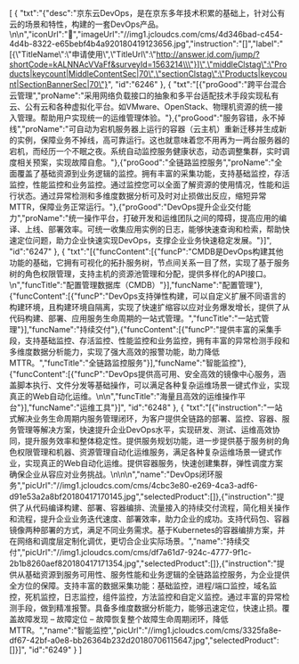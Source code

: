 [
	{
		"txt":"{\"desc\":\"京东云DevOps，是在京东多年技术积累的基础上，针对公有云的场景和特性，构建的一套DevOps产品。\\n\\n\",\"iconUrl\":\"\",\"imageUrl\":\"//img1.jcloudcs.com/cms/4d346bad-c454-4d4b-8322-e65bebf4b4a920180419123656.jpg\",\"instruction\":\"[]\",\"label\":\"[{\\\"TitleName\\\":\\\"申请使用\\\",\\\"TitleUrl\\\":\\\"http://answer.jd.com/jump/?shortCode=kALNNAcVVaFf&surveyId=1563214\\\"}]\",\"middleClstag\":\"Products|keycount|MiddleContentSec|70\",\"sectionClstag\":\"Products|keycount|SectionBannerSec|70\"}",
		"id":"6246"
	},
	{
		"txt":"[{\"proGood\":\"跨平台混合云管理\",\"proName\":\"采用网络负载接口的抽象和多平台适配技术手段实现私有云、公有云和各种虚拟化平台。如VMware、OpenStack、物理机资源的统一接入管理。帮助用户实现统一的运维管理体验。\"},{\"proGood\":\"服务容错，永不掉线\",\"proName\":\"可自动为宕机服务器上运行的容器（云主机）重新迁移并生成新的实例，保障业务不掉线，高可靠运行。这也就意味着您不用再为一两台服务器的宕机，而经历一个不眠之夜。系统自动监控服务健康状态，动态调整集群，实时调度相关预案，实现故障自愈。\"},{\"proGood\":\"全链路监控服务\",\"proName\":\"全面覆盖了基础资源到业务逻辑的监控。拥有丰富的采集功能，支持基础监控，存活监控，性能监控和业务监控。通过监控您可以全面了解资源的使用情况，性能和运行状态。通过异常检测和多维度数据分析可及时对止损做出反应，缩短异常MTTR，保障业务正常运行。\"},{\"proGood\":\"DevOps提升企业交付能力\",\"proName\":\"统一操作平台，打破开发和运维团队之间的障碍，提高应用的编译、上线、部署效率。可统一收集应用实例的日志，能够快速查询和检索，帮助快速定位问题，助力企业快速实现DevOps，支撑企业业务快速稳定发展。\"}]",
		"id":"6247"
	},
	{
		"txt":"[{\"funcContent\":[{\"funcP\":\"CMDB是DevOps构建其他功能的基础，它拥有可视化的拓扑服务树，节点间关系一目了然，实现了基于服务树的角色权限管理，支持主机的资源池管理和分配，提供多样化的API接口。\\n\",\"funcTitle\":\"配置管理数据库（CMDB）\"}],\"funcName\":\"配置管理\"},{\"funcContent\":[{\"funcP\":\"DevOps支持弹性构建，可以自定义扩展不同语言的构建环境，且构建环境自隔离，实现了快速扩缩容以应对业务爆发增长，提供了从代码构建、部署、应用服务生命周期的一站式管理。\",\"funcTitle\":\"一站式管理\"}],\"funcName\":\"持续交付\"},{\"funcContent\":[{\"funcP\":\"提供丰富的采集手段，支持基础监控、存活监控、性能监控和业务监控，拥有丰富的异常检测手段和多维度数据分析能力，实现了强大高效的报警功能，助力降低MTTR。\",\"funcTitle\":\"全链路监控服务\"}],\"funcName\":\"智能监控\"},{\"funcContent\":[{\"funcP\":\"DevOps提供高可用、安全高效的镜像中心服务，涵盖脚本执行、文件分发等基础操作，可以满足各种复杂运维场景一键式作业，实现真正的Web自动化运维。\\n\\n\",\"funcTitle\":\"海量且高效的运维操作平台\"}],\"funcName\":\"运维工具\"}]",
		"id":"6248"
	},
	{
		"txt":"[{\"instruction\":\"一站式解决业务生命周期内服务管理闭环，为客户提供全链路的部署、监控、容器、服务管理等解决方案，快速提升企业DevOps水平，实现研发、测试、运维高效协同，提升服务效率和整体稳定性。提供服务规划功能，进一步提供基于服务树的角色权限管理和机器、资源管理自动化运维服务，满足各种复杂运维场景一键式作业，实现真正的Web自动化运维。提供容器服务，快速创建集群，弹性调度方案确保企业从容应对业务挑战。\\n\\n\\n\",\"name\":\"DevOps闭环服务\",\"picUrl\":\"//img1.jcloudcs.com/cms/4cbc3e80-e269-4ca3-adf6-d91e53a2a8bf20180417170145.jpg\",\"selectedProduct\":[]},{\"instruction\":\"提供了从代码编译构建、部署、容器编排、流量接入的持续交付流程，简化相关操作和流程，提升企业业务迭代速度、部署效率，助力企业的成功。支持代码包、容器镜像两种部署的方式，满足不同业务需求。基于Kubernetes的容器编排方案，并在网络和调度层定制化调优，更切合企业实际场景。\",\"name\":\"持续交付\",\"picUrl\":\"//img1.jcloudcs.com/cms/df7a61d7-924c-4777-9f1c-2b1b8260aef820180417171354.jpg\",\"selectedProduct\":[]},{\"instruction\":\"提供从基础资源到服务可用性、服务性能和业务逻辑的全链路监控服务，为企业提供全方位的保障。支持丰富的数据采集功能：基础监控，进程/端口监控，域名监控，死机监控，日志监控，组件监控，方法监控和自定义监控。通过丰富的异常检测手段，做到精准报警。具备多维度数据分析能力，能够迅速定位，快速止损。覆盖故障发现 – 故障定位 – 故障恢复整个故障生命周期闭环，降低MTTR。\",\"name\":\"智能监控\",\"picUrl\":\"//img1.jcloudcs.com/cms/3325fa8e-df67-42bf-a0e8-bb26364b232d20180706115647.jpg\",\"selectedProduct\":[]}]",
		"id":"6249"
	}
]